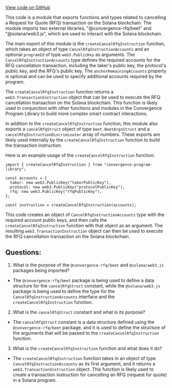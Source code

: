 [View code on GitHub](https://github.com/convergence-rfq/convergence-program-library/rfq/js/generated/instructions/cancelRfq.d.ts)

This code is a module that exports functions and types related to cancelling a Request for Quote (RFQ) transaction on the Solana blockchain. The module imports two external libraries, "@convergence-rfq/beet" and "@solana/web3.js", which are used to interact with the Solana blockchain.

The main export of this module is the `createCancelRfqInstruction` function, which takes an object of type `CancelRfqInstructionAccounts` and an optional `programId` of type `web3.PublicKey` as arguments. The `CancelRfqInstructionAccounts` type defines the required accounts for the RFQ cancellation transaction, including the taker's public key, the protocol's public key, and the RFQ's public key. The `anchorRemainingAccounts` property is optional and can be used to specify additional accounts required by the program.

The `createCancelRfqInstruction` function returns a `web3.TransactionInstruction` object that can be used to execute the RFQ cancellation transaction on the Solana blockchain. This function is likely used in conjunction with other functions and modules in the Convergence Program Library to build more complex smart contract interactions.

In addition to the `createCancelRfqInstruction` function, this module also exports a `cancelRfqStruct` object of type `beet.BeetArgsStruct` and a `cancelRfqInstructionDiscriminator` array of numbers. These exports are likely used internally by the `createCancelRfqInstruction` function to build the transaction instruction.

Here is an example usage of the `createCancelRfqInstruction` function:

```
import { createCancelRfqInstruction } from "convergence-program-library";

const accounts = {
  taker: new web3.PublicKey("takerPublicKey"),
  protocol: new web3.PublicKey("protocolPublicKey"),
  rfq: new web3.PublicKey("rfqPublicKey"),
};

const instruction = createCancelRfqInstruction(accounts);
```

This code creates an object of `CancelRfqInstructionAccounts` type with the required account public keys, and then calls the `createCancelRfqInstruction` function with that object as an argument. The resulting `web3.TransactionInstruction` object can then be used to execute the RFQ cancellation transaction on the Solana blockchain.
## Questions: 
 1. What is the purpose of the `@convergence-rfq/beet` and `@solana/web3.js` packages being imported?
- The `@convergence-rfq/beet` package is being used to define a data structure for the `cancelRfqStruct` constant, while the `@solana/web3.js` package is being used to define the type for the `CancelRfqInstructionAccounts` interface and the `createCancelRfqInstruction` function.

2. What is the `cancelRfqStruct` constant and what is its purpose?
- The `cancelRfqStruct` constant is a data structure defined using the `@convergence-rfq/beet` package, and it is used to define the structure of the arguments that will be passed to the `createCancelRfqInstruction` function.

3. What is the `createCancelRfqInstruction` function and what does it do?
- The `createCancelRfqInstruction` function takes in an object of type `CancelRfqInstructionAccounts` as its first argument, and it returns a `web3.TransactionInstruction` object. This function is likely used to create a transaction instruction for cancelling an RFQ (request for quote) in a Solana program.